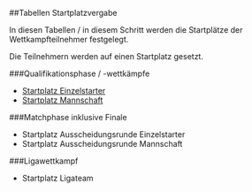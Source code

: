 ##Tabellen Startplatzvergabe

In diesen Tabellen / in diesem Schritt werden die Startplätze der Wettkampfteilnehmer festgelegt.

Die Teilnehmern werden auf einen Startplatz gesetzt.

###Qualifikationsphase / -wettkämpfe
* [Startplatz Einzelstarter](kapitel_04_01.md)
* [Startplatz Mannschaft](kapitel_04_02.md)

###Matchphase inklusive Finale
* Startplatz Ausscheidungsrunde Einzelstarter
* Startplatz Ausscheidungsrunde Mannschaft

###Ligawettkampf
* Startplatz Ligateam
